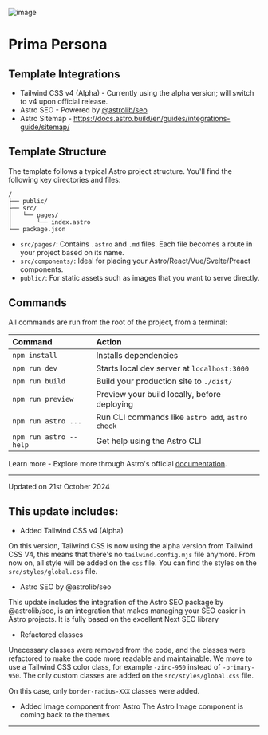 ![image](https://lexingtonthemes.com/_astro/primapersona.Batqd7JQ_ZB9k9u.avif)
# Prima Persona

## Template Integrations
- Tailwind CSS v4 (Alpha) - Currently using the alpha version; will switch to v4 upon official release.
- Astro SEO - Powered by [@astrolib/seo](https://github.com/onwidget/astrolib/tree/main/packages/seo)
- Astro Sitemap - https://docs.astro.build/en/guides/integrations-guide/sitemap/

## Template Structure

The template follows a typical Astro project structure. You'll find the following key directories and files:


```
/
├── public/
├── src/
│   └── pages/
│       └── index.astro
└── package.json
```

- `src/pages/`: Contains `.astro` and `.md` files. Each file becomes a route in your project based on its name.
- `src/components/`: Ideal for placing your Astro/React/Vue/Svelte/Preact components.
- `public/`: For static assets such as images that you want to serve directly.

## Commands

All commands are run from the root of the project, from a terminal:

| Command                | Action                                           |
| :--------------------- | :----------------------------------------------- |
| `npm install`          | Installs dependencies                            |
| `npm run dev`          | Starts local dev server at `localhost:3000`      |
| `npm run build`        | Build your production site to `./dist/`          |
| `npm run preview`      | Preview your build locally, before deploying     |
| `npm run astro ...`    | Run CLI commands like `astro add`, `astro check` |
| `npm run astro --help` | Get help using the Astro CLI                     |

Learn more - Explore more through Astro's official [documentation](https://docs.astro.build).

------
Updated on 21st October 2024

## This update includes:
- Added Tailwind CSS v4 (Alpha)

On this version, Tailwind CSS is now using the alpha version from Tailwind CSS V4, this means that there's no `tailwind.config.mjs` file anymore. From now on, all style will be added on the `css` file. You can find the styles on the `src/styles/global.css` file.


- Astro SEO by @astrolib/seo

This update includes the integration of the Astro SEO package by @astrolib/seo, is an integration that makes managing your SEO easier in Astro projects. It is fully based on the excellent Next SEO library

- Refactored classes

Unecessary classes were removed from the code, and the classes were refactored to make the code more readable and maintainable. We move to use a Tailwind CSS color class, for example `-zinc-950` instead of `-primary-950`. The only custom classes are added on the `src/styles/global.css` file.

On this case, only `border-radius-XXX` classes were added.

- Added Image component from Astro
The Astro Image component is coming back to the themes
-----
